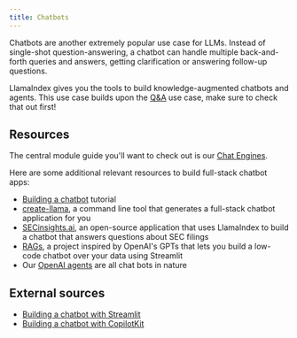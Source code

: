 ```yaml
---
title: Chatbots
---
```


Chatbots are another extremely popular use case for LLMs. Instead of single-shot question-answering, a chatbot can handle multiple back-and-forth queries and answers, getting clarification or answering follow-up questions.

LlamaIndex gives you the tools to build knowledge-augmented chatbots and agents. This use case builds upon the [Q&A](/python/framework/use_cases/q_and_a) use case, make sure to check that out first!

## Resources

The central module guide you'll want to check out is our [Chat Engines](/python/framework/module_guides/deploying/chat_engines).

Here are some additional relevant resources to build full-stack chatbot apps:

- [Building a chatbot](/python/framework/understanding/putting_it_all_together/chatbots/building_a_chatbot) tutorial
- [create-llama](https://blog.llamaindex.ai/create-llama-a-command-line-tool-to-generate-llamaindex-apps-8f7683021191), a command line tool that generates a full-stack chatbot application for you
- [SECinsights.ai](https://www.secinsights.ai/), an open-source application that uses LlamaIndex to build a chatbot that answers questions about SEC filings
- [RAGs](https://blog.llamaindex.ai/introducing-rags-your-personalized-chatgpt-experience-over-your-data-2b9d140769b1), a project inspired by OpenAI's GPTs that lets you build a low-code chatbot over your data using Streamlit
- Our [OpenAI agents](/python/framework/module_guides/deploying/agents/modules) are all chat bots in nature

## External sources

- [Building a chatbot with Streamlit](https://blog.streamlit.io/build-a-chatbot-with-custom-data-sources-powered-by-llamaindex/)
- [Building a chatbot with CopilotKit](https://docs.copilotkit.ai/llamaindex/quickstart)
